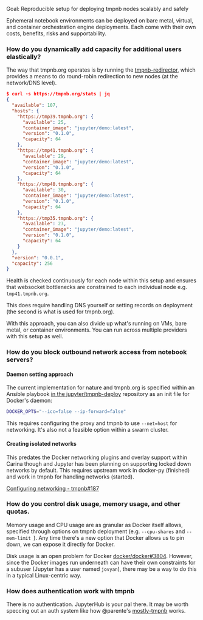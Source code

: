 Goal: Reproducible setup for deploying tmpnb nodes scalably and safely

Ephemeral notebook environments can be deployed on bare metal, virtual, and
container orchestration engine deployments. Each come with their own costs,
benefits, risks and supportability.

### How do you dynamically add capacity for additional users elastically?

The way that tmpnb.org operates is by running the [tmpnb-redirector](https://github.com/jupyter/tmpnb-redirector), which provides
a means to do round-robin redirection to new nodes (at the network/DNS level).

```json
$ curl -s https://tmpnb.org/stats | jq
{
  "available": 107,
  "hosts": {
    "https://tmp39.tmpnb.org": {
      "available": 25,
      "container_image": "jupyter/demo:latest",
      "version": "0.1.0",
      "capacity": 64
    },
    "https://tmp41.tmpnb.org": {
      "available": 29,
      "container_image": "jupyter/demo:latest",
      "version": "0.1.0",
      "capacity": 64
    },
    "https://tmp40.tmpnb.org": {
      "available": 30,
      "container_image": "jupyter/demo:latest",
      "version": "0.1.0",
      "capacity": 64
    },
    "https://tmp35.tmpnb.org": {
      "available": 23,
      "container_image": "jupyter/demo:latest",
      "version": "0.1.0",
      "capacity": 64
    }
  },
  "version": "0.0.1",
  "capacity": 256
}
```

Health is checked continuously for each node within this setup and ensures that
websocket bottlenecks are constrained to each individual node e.g. `tmp41.tmpnb.org`.

This does require handling DNS yourself or setting records on deployment (the second is what is used for tmpnb.org).

With this approach, you can also divide up what's running on VMs, bare
metal, or container environments. You can run across multiple providers with this setup as well.

### How do you block outbound network access from notebook servers?

#### Daemon setting approach

The current implementation for nature and tmpnb.org is specified within an
Ansible playbook [in the jupyter/tmpnb-deploy](https://github.com/jupyter/tmpnb-deploy/blob/master/roles/notebook/files/docker) repository as an init file for Docker's daemon:

```bash
DOCKER_OPTS="--icc=false --ip-forward=false"
```

This requires configuring the proxy and tmpnb to use `--net=host` for networking. It's also not a feasible option within a swarm cluster.

#### Creating isolated networks

This predates the Docker networking plugins and overlay support within Carina though and Jupyter has been planning on supporting locked down networks by default. This requires upstream work in docker-py (finished) and work in tmpnb for handling networks (started).

[Configuring networking - tmpnb#187](https://github.com/jupyter/tmpnb/issues/187)

### How do you control disk usage, memory usage, and other quotas.

Memory usage and CPU usage are as granular as Docker itself allows, specified
through options on tmpnb deployment (e.g. `--cpu-shares` and `--mem-limit `).
Any time there's a new option that Docker allows us to pin down, we can expose it
directly for Docker.

Disk usage is an open problem for Docker [docker/docker#3804](https://github.com/docker/docker/issues/3804). However, since
the Docker images run underneath can have their own constraints for a subuser (Jupyter has a user named `jovyan`), there may be a way to do this in a typical Linux-centric way.

### How does authentication work with tmpnb

There is no authentication. JupyterHub is your pal there. It may be worth speccing out an auth system like how @parente's [mostly-tmpnb](https://github.com/parente/mostly-tmpnb) works.

